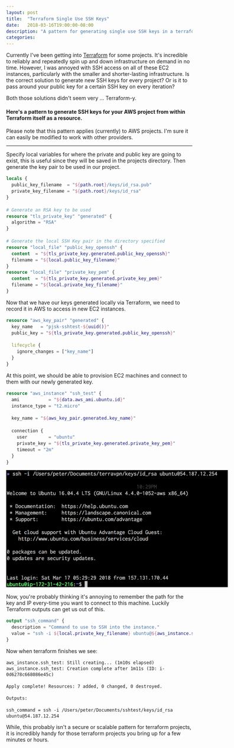 ```yaml
---
layout: post
title:  "Terraform Single Use SSH Keys"
date:   2018-03-16T19:00:00-08:00
description: "A pattern for generating single use SSH keys in a terraform project"
categories:
---
```


Currently I've been getting into [Terraform](https://terraform.io/) for some projects. It's incredible to reliably and repeatedly spin up and down infrastructure on demand in no time. However, I was annoyed with SSH access on all of these EC2 instances, particularly with the smaller and shorter-lasting infrastructure. Is the correct solution to generate new SSH keys for every project? Or is it to pass around your public key for a certain SSH key on every iteration?

Both those solutions didn't seem very ... Terraform-y.

#### Here's a pattern to generate SSH keys for your AWS project from within Terraform itself as a resource.
Please note that this pattern applies (currently) to AWS projects. I'm sure it can easily be modified to work with other providers.

---

Specify local variables for where the private and public key are going to exist, this is useful since they will be saved in the projects directory. Then generate the key pair to be used in our project.

```terraform
locals {
  public_key_filename  = "${path.root}/keys/id_rsa.pub"
  private_key_filename = "${path.root}/keys/id_rsa"
}

# Generate an RSA key to be used
resource "tls_private_key" "generated" {
  algorithm = "RSA"
}

# Generate the local SSH Key pair in the directory specified
resource "local_file" "public_key_openssh" {
  content  = "${tls_private_key.generated.public_key_openssh}"
  filename = "${local.public_key_filename}"
}
resource "local_file" "private_key_pem" {
  content  = "${tls_private_key.generated.private_key_pem}"
  filename = "${local.private_key_filename}"
}
```

Now that we have our keys generated locally via Terraform, we need to record it in AWS to access in new EC2 instances.

```terraform
resource "aws_key_pair" "generated" {
  key_name   = "pjsk-sshtest-${uuid()}"
  public_key = "${tls_private_key.generated.public_key_openssh}"

  lifecycle {
    ignore_changes = ["key_name"]
  }
}
```

At this point, we should be able to provision EC2 machines and connect to them with our newly generated key.

```terraform
resource "aws_instance" "ssh_test" {
  ami           = "${data.aws_ami.ubuntu.id}"
  instance_type = "t2.micro"

  key_name = "${aws_key_pair.generated.key_name}"

  connection {
    user        = "ubuntu"
    private_key = "${tls_private_key.generated.private_key_pem}"
    timeout = "2m"
  }
}
```

<div style="text-align:center">
  <img src="/assets/images/terraform-ssh-keys/ssh.png" style="max-width: 600px;">
</div>

Now, you're probably thinking it's annoying to remember the path for the key and IP every-time you want to connect to this machine. Luckily Terraform outputs can get us out of this.

```terraform
output "ssh_command" {
  description = "Command to use to SSH into the instance."
  value = "ssh -i ${local.private_key_filename} ubuntu@${aws_instance.ssh_test.public_ip}"
}
```

Now when terraform finishes we see:

```
aws_instance.ssh_test: Still creating... (1m10s elapsed)
aws_instance.ssh_test: Creation complete after 1m11s (ID: i-0d6278c668086e45c)

Apply complete! Resources: 7 added, 0 changed, 0 destroyed.

Outputs:

ssh_command = ssh -i /Users/peter/Documents/sshtest/keys/id_rsa ubuntu@54.187.12.254
```

While, this probably isn't a secure or scalable pattern for terraform projects, it is incredibly handy for those terraform projects you bring up for a few minutes or hours.
